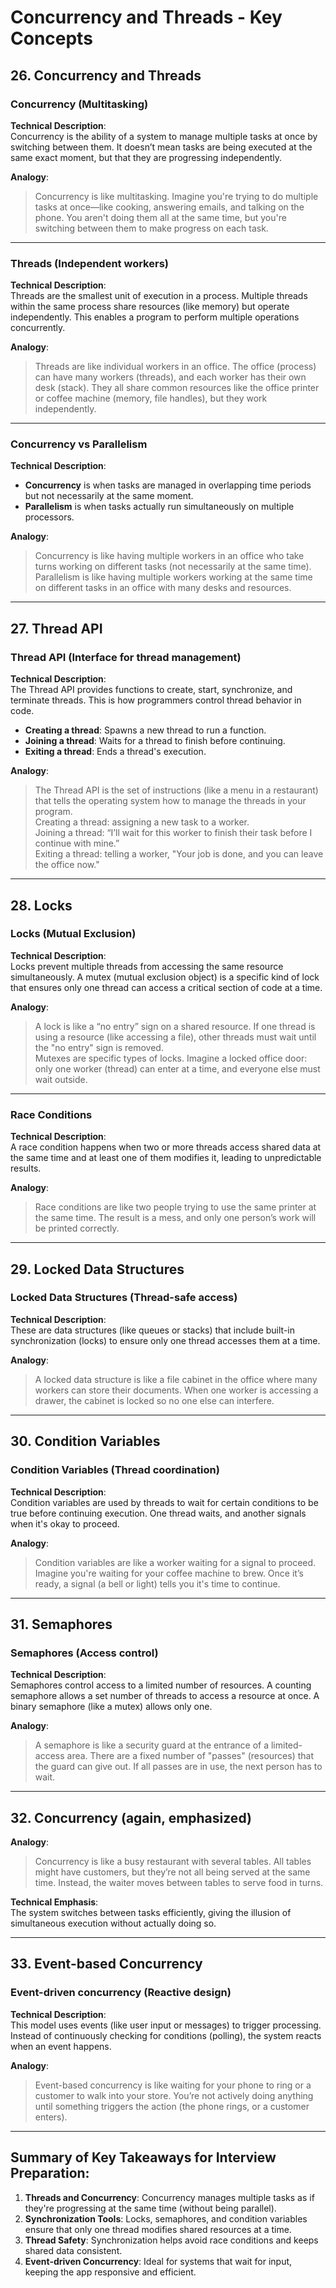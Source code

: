 # Concurrency and Threads - Key Concepts

## 26. Concurrency and Threads

### **Concurrency (Multitasking)**  
**Technical Description**:  
Concurrency is the ability of a system to manage multiple tasks at once by switching between them. It doesn’t mean tasks are being executed at the same exact moment, but that they are progressing independently.

**Analogy**:  
> Concurrency is like multitasking. Imagine you're trying to do multiple tasks at once—like cooking, answering emails, and talking on the phone. You aren't doing them all at the same time, but you're switching between them to make progress on each task.

---

### **Threads (Independent workers)**  
**Technical Description**:  
Threads are the smallest unit of execution in a process. Multiple threads within the same process share resources (like memory) but operate independently. This enables a program to perform multiple operations concurrently.

**Analogy**:  
> Threads are like individual workers in an office. The office (process) can have many workers (threads), and each worker has their own desk (stack). They all share common resources like the office printer or coffee machine (memory, file handles), but they work independently.

---

### **Concurrency vs Parallelism**  
**Technical Description**:  
- **Concurrency** is when tasks are managed in overlapping time periods but not necessarily at the same moment.
- **Parallelism** is when tasks actually run simultaneously on multiple processors.

**Analogy**:  
> Concurrency is like having multiple workers in an office who take turns working on different tasks (not necessarily at the same time).  
> Parallelism is like having multiple workers working at the same time on different tasks in an office with many desks and resources.

---

## 27. Thread API

### **Thread API (Interface for thread management)**  
**Technical Description**:  
The Thread API provides functions to create, start, synchronize, and terminate threads. This is how programmers control thread behavior in code.

- **Creating a thread**: Spawns a new thread to run a function.
- **Joining a thread**: Waits for a thread to finish before continuing.
- **Exiting a thread**: Ends a thread's execution.

**Analogy**:  
> The Thread API is the set of instructions (like a menu in a restaurant) that tells the operating system how to manage the threads in your program.  
> Creating a thread: assigning a new task to a worker.  
> Joining a thread: “I’ll wait for this worker to finish their task before I continue with mine.”  
> Exiting a thread: telling a worker, "Your job is done, and you can leave the office now."

---

## 28. Locks

### **Locks (Mutual Exclusion)**  
**Technical Description**:  
Locks prevent multiple threads from accessing the same resource simultaneously. A mutex (mutual exclusion object) is a specific kind of lock that ensures only one thread can access a critical section of code at a time.

**Analogy**:  
> A lock is like a “no entry” sign on a shared resource. If one thread is using a resource (like accessing a file), other threads must wait until the "no entry" sign is removed.  
> Mutexes are specific types of locks. Imagine a locked office door: only one worker (thread) can enter at a time, and everyone else must wait outside.

---

### **Race Conditions**  
**Technical Description**:  
A race condition happens when two or more threads access shared data at the same time and at least one of them modifies it, leading to unpredictable results.

**Analogy**:  
> Race conditions are like two people trying to use the same printer at the same time. The result is a mess, and only one person’s work will be printed correctly.

---

## 29. Locked Data Structures

### **Locked Data Structures (Thread-safe access)**  
**Technical Description**:  
These are data structures (like queues or stacks) that include built-in synchronization (locks) to ensure only one thread accesses them at a time.

**Analogy**:  
> A locked data structure is like a file cabinet in the office where many workers can store their documents. When one worker is accessing a drawer, the cabinet is locked so no one else can interfere.

---

## 30. Condition Variables

### **Condition Variables (Thread coordination)**  
**Technical Description**:  
Condition variables are used by threads to wait for certain conditions to be true before continuing execution. One thread waits, and another signals when it's okay to proceed.

**Analogy**:  
> Condition variables are like a worker waiting for a signal to proceed. Imagine you're waiting for your coffee machine to brew. Once it’s ready, a signal (a bell or light) tells you it's time to continue.

---

## 31. Semaphores

### **Semaphores (Access control)**  
**Technical Description**:  
Semaphores control access to a limited number of resources. A counting semaphore allows a set number of threads to access a resource at once. A binary semaphore (like a mutex) allows only one.

**Analogy**:  
> A semaphore is like a security guard at the entrance of a limited-access area. There are a fixed number of "passes" (resources) that the guard can give out. If all passes are in use, the next person has to wait.

---

## 32. Concurrency (again, emphasized)

**Analogy**:  
> Concurrency is like a busy restaurant with several tables. All tables might have customers, but they’re not all being served at the same time. Instead, the waiter moves between tables to serve food in turns.

**Technical Emphasis**:  
The system switches between tasks efficiently, giving the illusion of simultaneous execution without actually doing so.

---

## 33. Event-based Concurrency

### **Event-driven concurrency (Reactive design)**  
**Technical Description**:  
This model uses events (like user input or messages) to trigger processing. Instead of continuously checking for conditions (polling), the system reacts when an event happens.

**Analogy**:  
> Event-based concurrency is like waiting for your phone to ring or a customer to walk into your store. You’re not actively doing anything until something triggers the action (the phone rings, or a customer enters).

---

## Summary of Key Takeaways for Interview Preparation:

1. **Threads and Concurrency**: Concurrency manages multiple tasks as if they're progressing at the same time (without being parallel).
2. **Synchronization Tools**: Locks, semaphores, and condition variables ensure that only one thread modifies shared resources at a time.
3. **Thread Safety**: Synchronization helps avoid race conditions and keeps shared data consistent.
4. **Event-driven Concurrency**: Ideal for systems that wait for input, keeping the app responsive and efficient.
